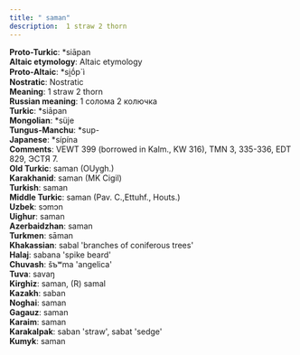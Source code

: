 ```yaml
---
title: " saman"
description:  1 straw 2 thorn
---
```


<strong>Proto-Turkic</strong>:  *siāpan<br>
<strong>Altaic etymology</strong>:  Altaic etymology<br>
<strong> Proto-Altaic</strong>:  *si̯ṓp`ì<br>
<strong>Nostratic</strong>:  Nostratic<br>
<strong>Meaning</strong>:  1 straw 2 thorn<br>
<strong>Russian meaning</strong>:  1 солома 2 колючка<br>
<strong>Turkic</strong>:  *siāpan<br>
<strong>Mongolian</strong>:  *süje<br>
<strong>Tungus-Manchu</strong>:  *sup-<br>
<strong>Japanese</strong>:  *sípína<br>
<strong>Comments</strong>:  VEWT 399 (borrowed in Kalm., KW 316), TMN 3, 335-336, EDT 829, ЭСТЯ 7.<br>
<strong>Old Turkic</strong>:  saman (OUygh.)<br>
<strong>Karakhanid</strong>:  saman (MK Cigil)<br>
<strong>Turkish</strong>:  saman<br>
<strong>Middle Turkic</strong>:  saman (Pav. C.,Ettuhf., Houts.)<br>
<strong>Uzbek</strong>:  sɔmɔn<br>
<strong>Uighur</strong>:  saman<br>
<strong>Azerbaidzhan</strong>:  saman<br>
<strong>Turkmen</strong>:  sāman<br>
<strong>Khakassian</strong>:  sabal 'branches of coniferous trees'<br>
<strong>Halaj</strong>:  sabana 'spike beard'<br>
<strong>Chuvash</strong>:  šъʷma 'angelica'<br>
<strong>Tuva</strong>:  savaŋ<br>
<strong>Kirghiz</strong>:  saman, (R) samal<br>
<strong>Kazakh</strong>:  saban<br>
<strong>Noghai</strong>:  saman<br>
<strong>Gagauz</strong>:  saman<br>
<strong>Karaim</strong>:  saman<br>
<strong>Karakalpak</strong>:  saban 'straw', sabat 'sedge'<br>
<strong>Kumyk</strong>:  saman<br>


